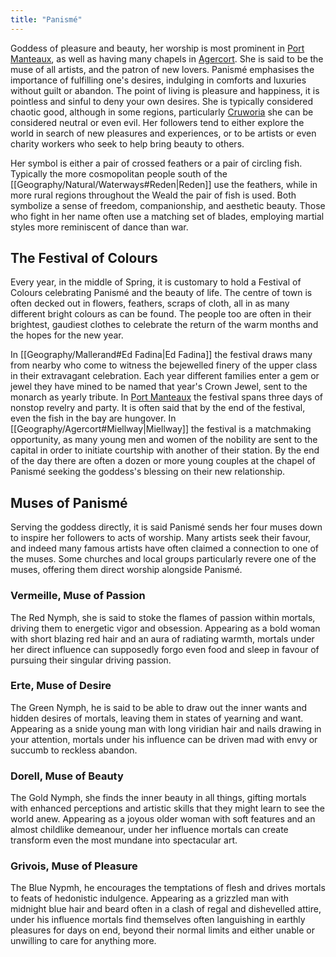 ```yaml
---
title: "Panismé"
---
```

Goddess of pleasure and beauty, her worship is most prominent in [Port Manteaux](Geography/Port%20Manteaux.md), as well as having many chapels in [Agercort](Geography/Agercort.md). She is said to be the muse of all artists, and the patron of new lovers. Panismé emphasises the importance of fulfilling one's desires, indulging in comforts and luxuries without guilt or abandon. The point of living is pleasure and happiness, it is pointless and sinful to deny your own desires. She is typically considered chaotic good, although in some regions, particularly [Cruworia](Geography/Cruworia.md) she can be considered neutral or even evil. Her followers tend to either explore the world in search of new pleasures and experiences, or to be artists or even charity workers who seek to help bring beauty to others.

Her symbol is either a pair of crossed feathers or a pair of circling fish. Typically the more cosmopolitan people south of the [[Geography/Natural/Waterways#Reden|Reden]] use the feathers, while in more rural regions throughout the Weald the pair of fish is used. Both symbolize a sense of freedom, companionship, and aesthetic beauty. Those who fight in her name often use a matching set of blades, employing martial styles more reminiscent of dance than war.

## The Festival of Colours
Every year, in the middle of Spring, it is customary to hold a Festival of Colours celebrating Panismé and the beauty of life. The centre of town is often decked out in flowers, feathers, scraps of cloth, all in as many different bright colours as can be found. The people too are often in their brightest, gaudiest clothes to celebrate the return of the warm months and the hopes for the new year.

In [[Geography/Mallerand#Ed Fadina|Ed Fadina]] the festival draws many from nearby who come to witness the bejewelled finery of the upper class in their extravagant celebration. Each year different families enter a gem or jewel they have mined to be named that year's Crown Jewel, sent to the monarch as yearly tribute. In [Port Manteaux](Geography/Port%20Manteaux.md) the festival spans three days of nonstop revelry and party. It is often said that by the end of the festival, even the fish in the bay are hungover. In [[Geography/Agercort#Miellway|Miellway]] the festival is a matchmaking opportunity, as many young men and women of the nobility are sent to the capital in order to initiate courtship with another of their station. By the end of the day there are often a dozen or more young couples at the chapel of Panismé seeking the goddess's blessing on their new relationship.

## Muses of Panismé
Serving the goddess directly, it is said Panismé sends her four muses down to inspire her followers to acts of worship. Many artists seek their favour, and indeed many famous artists have often claimed a connection to one of the muses. Some churches and local groups particularly revere one of the muses, offering them direct worship alongside Panismé.

### Vermeille, Muse of Passion
The Red Nymph, she is said to stoke the flames of passion within mortals, driving them to energetic vigor and obsession. Appearing as a bold woman with short blazing red hair and an aura of radiating warmth, mortals under her direct influence can supposedly forgo even food and sleep in favour of pursuing their singular driving passion.
### Erte, Muse of Desire
The Green Nymph, he is said to be able to draw out the inner wants and hidden desires of mortals, leaving them in states of yearning and want. Appearing as a snide young man with long viridian hair and nails drawing in your attention, mortals under his influence can be driven mad with envy or succumb to reckless abandon.
### Dorell, Muse of Beauty
The Gold Nymph, she finds the inner beauty in all things, gifting mortals with enhanced perceptions and artistic skills that they might learn to see the world anew. Appearing as a joyous older woman with soft features and an almost childlike demeanour, under her influence mortals can create transform even the most mundane into spectacular art.
### Grivois, Muse of Pleasure
The Blue Nypmh, he encourages the temptations of flesh and drives mortals to feats of hedonistic indulgence. Appearing as a grizzled man with midnight blue hair and beard often in a clash of regal and dishevelled attire, under his influence mortals find themselves often languishing in earthly pleasures for days on end, beyond their normal limits and either unable or unwilling to care for anything more.